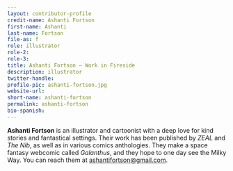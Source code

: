 ```yaml
---
layout: contributor-profile
credit-name: Ashanti Fortson
first-name: Ashanti
last-name: Fortson
file-as: f
role: illustrator
role-2:
role-3:
title: Ashanti Fortson — Work in Fireside
description: illustrator
twitter-handle:
profile-pic: ashanti-fortson.jpg
website-url:
short-name: ashanti-fortson
permalink: ashanti-fortson
bio-spanish:
---
```

**Ashanti Fortson** is an illustrator and cartoonist with a deep love for kind stories and fantastical settings. Their work has been published by _ZEAL_ and _The Nib_, as well as in various comics anthologies. They make a space fantasy webcomic called _Galanthus_, and they hope to one day see the Milky Way. You can reach them at ashantifortson@gmail.com.
